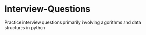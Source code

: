 # Interview-Questions
Practice interview questions primarily involving algorithms and data structures in python
